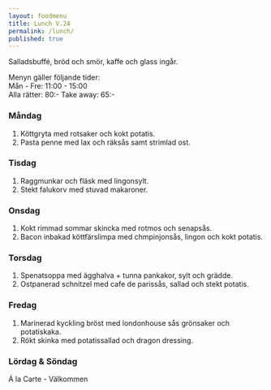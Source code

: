 ```yaml
---
layout: foodmenu
title: Lunch V.24
permalink: /lunch/
published: true
---
```

Salladsbuffé, bröd och smör, kaffe och glass ingår.

Menyn gäller följande tider:  
Mån - Fre: 11:00 - 15:00  
Alla rätter: 80:- Take away: 65:-

### Måndag

1. Köttgryta med rotsaker och kokt potatis.
2. Pasta penne med lax och räksås samt strimlad ost.

### Tisdag

1. Raggmunkar och fläsk med lingonsylt.
2. Stekt falukorv med stuvad makaroner. 

### Onsdag

1. Kokt rimmad sommar skincka med rotmos och senapsås.
2. Bacon inbakad köttfärslimpa med chmpinjonsås, lingon och kokt potatis.

### Torsdag

 1. Spenatsoppa med ägghalva + tunna pankakor, sylt och grädde.
 2. Ostpanerad schnitzel med cafe de parissås, sallad och stekt potatis.

### Fredag

1. Marinerad kyckling bröst med londonhouse sås grönsaker och potatiskaka.
2. Rökt skinka med potatissallad och dragon dressing.

### Lördag & Söndag
Á la Carte - Välkommen


